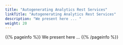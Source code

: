 ```yaml
---
title: "Autogenerating Analytics Rest Services"
linkTitle: "Autogenerating Analytics Rest Services"
description: "We present here ... "
weight: 20
---
```


{{% pageinfo %}}
We present here ... 
{{% /pageinfo %}}


